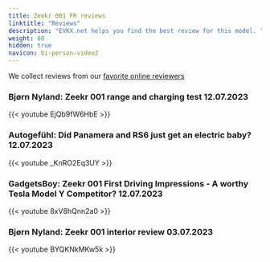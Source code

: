 ```yaml
---
title: Zeekr 001 FR reviews
linktitle: "Reviews"
description: "EVKX.net helps you find the best review for this model. "
weight: 80
hidden: true
navicon: bi-person-video2
---
```

We collect reviews from our [favorite online reviewers](/guides/evreviewers/)

### Bjørn Nyland: Zeekr 001 range and charging test 12.07.2023

{{< youtube EjQb9fW6HbE >}}

### Autogefühl: Did Panamera and RS6 just get an electric baby? 12.07.2023

{{< youtube _KnRO2Eq3UY >}}

### GadgetsBoy: Zeekr 001 First Driving Impressions - A worthy Tesla Model Y Competitor? 12.07.2023

{{< youtube 8xV8hQnn2a0 >}}

### Bjørn Nyland: Zeekr 001 interior review 03.07.2023

{{< youtube BYQKNkMKw5k >}}

